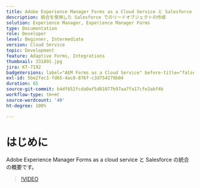 ```yaml
---
title: Adobe Experience Manager Forms as a Cloud Service と Salesforce の統合
description: 統合を使用した Salesforce でのリードオブジェクトの作成
solution: Experience Manager, Experience Manager Forms
type: Documentation
role: Developer
level: Beginner, Intermediate
version: Cloud Service
topic: Development
feature: Adaptive Forms, Integrations
thumbnail: 331891.jpg
jira: KT-7192
badgeVersions: label="AEM Forms as a Cloud Service" before-title="false"
exl-id: 5be2fec1-fd65-4ac8-876f-c3d754279b04
duration: 65
source-git-commit: b4df652fcda0af5d01077b97aa7fa17cfe2abf4b
workflow-type: tm+mt
source-wordcount: '40'
ht-degree: 100%

---
```


# はじめに

Adobe Experience Manager Forms as a cloud service と Salesforce の統合の概要です。

>[!VIDEO](https://video.tv.adobe.com/v/331891?quality=12&learn=on)
